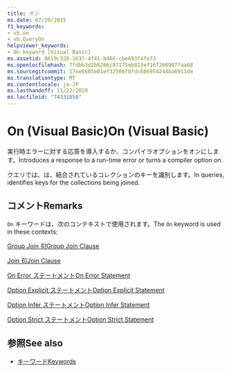 ```yaml
---
title: オン
ms.date: 07/20/2015
f1_keywords:
- vb.on
- vb.QueryOn
helpviewer_keywords:
- On keyword [Visual Basic]
ms.assetid: 8619c328-1637-4f41-b466-cbe693f4fe73
ms.openlocfilehash: 7fdbb3d2b8266c87175eb813ef16f260907faa68
ms.sourcegitcommit: 17ee6605e01ef32506f8fdc686954244ba6911de
ms.translationtype: MT
ms.contentlocale: ja-JP
ms.lasthandoff: 11/22/2019
ms.locfileid: "74331850"
---
```

# <a name="on-visual-basic"></a><span data-ttu-id="50abd-102">On (Visual Basic)</span><span class="sxs-lookup"><span data-stu-id="50abd-102">On (Visual Basic)</span></span>
<span data-ttu-id="50abd-103">実行時エラーに対する応答を導入するか、コンパイラオプションをオンにします。</span><span class="sxs-lookup"><span data-stu-id="50abd-103">Introduces a response to a run-time error or turns a compiler option on.</span></span>  
  
 <span data-ttu-id="50abd-104">クエリでは、は、結合されているコレクションのキーを識別します。</span><span class="sxs-lookup"><span data-stu-id="50abd-104">In queries, identifies keys for the collections being joined.</span></span>  
  
## <a name="remarks"></a><span data-ttu-id="50abd-105">コメント</span><span class="sxs-lookup"><span data-stu-id="50abd-105">Remarks</span></span>  
 <span data-ttu-id="50abd-106">`On` キーワードは、次のコンテキストで使用されます。</span><span class="sxs-lookup"><span data-stu-id="50abd-106">The `On` keyword is used in these contexts:</span></span>  
  
 [<span data-ttu-id="50abd-107">Group Join 句</span><span class="sxs-lookup"><span data-stu-id="50abd-107">Group Join Clause</span></span>](../../visual-basic/language-reference/queries/group-join-clause.md)  
  
 [<span data-ttu-id="50abd-108">Join 句</span><span class="sxs-lookup"><span data-stu-id="50abd-108">Join Clause</span></span>](../../visual-basic/language-reference/queries/join-clause.md)  
  
 [<span data-ttu-id="50abd-109">On Error ステートメント</span><span class="sxs-lookup"><span data-stu-id="50abd-109">On Error Statement</span></span>](../../visual-basic/language-reference/statements/on-error-statement.md)  
  
 [<span data-ttu-id="50abd-110">Option Explicit ステートメント</span><span class="sxs-lookup"><span data-stu-id="50abd-110">Option Explicit Statement</span></span>](../../visual-basic/language-reference/statements/option-explicit-statement.md)  
  
 [<span data-ttu-id="50abd-111">Option Infer ステートメント</span><span class="sxs-lookup"><span data-stu-id="50abd-111">Option Infer Statement</span></span>](../../visual-basic/language-reference/statements/option-infer-statement.md)  
  
 [<span data-ttu-id="50abd-112">Option Strict ステートメント</span><span class="sxs-lookup"><span data-stu-id="50abd-112">Option Strict Statement</span></span>](../../visual-basic/language-reference/statements/option-strict-statement.md)  
  
## <a name="see-also"></a><span data-ttu-id="50abd-113">参照</span><span class="sxs-lookup"><span data-stu-id="50abd-113">See also</span></span>

- [<span data-ttu-id="50abd-114">キーワード</span><span class="sxs-lookup"><span data-stu-id="50abd-114">Keywords</span></span>](../../visual-basic/language-reference/keywords/index.md)
